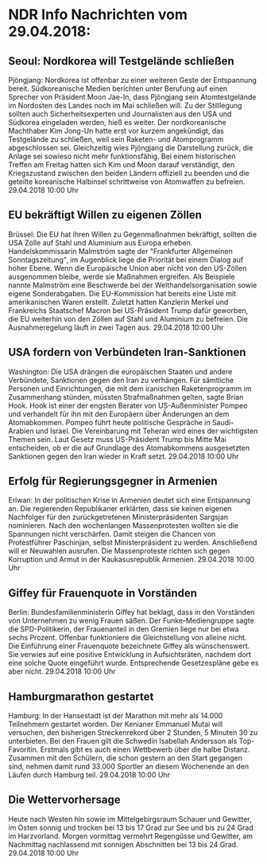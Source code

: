 # NDR Info Nachrichten vom 29.04.2018:


## Seoul: Nordkorea will Testgelände schließen
Pjöngjang: Nordkorea ist offenbar zu einer weiteren Geste der Entspannung bereit. Südkoreanische Medien berichten unter Berufung auf einen Sprecher von Präsident Moon Jae-In, dass Pjöngjang sein Atomtestgelände im Nordosten des Landes noch im Mai schließen will. Zu der Stilllegung sollten auch Sicherheitsexperten und Journalisten aus den USA und Südkorea eingeladen werden, hieß es weiter. Der nordkoreanische Machthaber Kim Jong-Un hatte erst vor kurzem angekündigt, das Testgelände zu schließen, weil sein Raketen- und Atomprogramm abgeschlossen sei. Gleichzeitig wies Pjöngjang die Darstellung zurück, die Anlage sei sowieso nicht mehr funktionsfähig. Bei einem historischen Treffen am Freitag hatten sich Kim und Moon darauf verständigt, den Kriegszustand zwischen den beiden Ländern offiziell  zu beenden und die geteilte koreanische Halbinsel schrittweise von Atomwaffen zu befreien. 29.04.2018 10:00 Uhr 

## EU bekräftigt Willen zu eigenen Zöllen
Brüssel: Die EU hat ihren Willen zu Gegenmaßnahmen bekräftigt, sollten die USA Zölle auf Stahl und Aluminium aus Europa erheben. Handelskommissarin Malmström sagte der "Frankfurter Allgemeinen Sonntagszeitung", im Augenblick liege die Priorität bei einem Dialog auf hoher Ebene. Wenn die Europäische Union aber nicht von den US-Zöllen ausgenommen bleibe, werde sie Maßnahmen ergreifen. Als Beispiele nannte Malmström eine Beschwerde bei der Welthandelsorganisation sowie eigene Sonderabgaben. Die EU-Kommission hat bereits eine Liste mit amerikanischen Waren erstellt. Zuletzt hatten Kanzlerin Merkel und Frankreichs Staatschef Macron bei US-Präsident Trump dafür geworben, die EU weiterhin von den Zöllen auf Stahl und Aluminium zu befreien. Die Ausnahmeregelung läuft in zwei Tagen aus. 29.04.2018 10:00 Uhr 

## USA fordern von Verbündeten Iran-Sanktionen
Washington: Die USA drängen die europäischen Staaten und andere Verbündete, Sanktionen gegen den Iran zu verhängen. Für sämtliche Personen und Einrichtungen, die mit dem iranischen Raketenprogramm im Zusammenhang stünden, müssten Strafmaßnahmen gelten, sagte Brian Hook. Hook ist einer der engsten Berater von US-Außenminister Pompeo und verhandelt für ihn mit den Europäern über Änderungen an dem Atomabkommen. Pompeo führt heute politische Gespräche in Saudi-Arabien und Israel. Die Vereinbarung mit Teheran wird eines der wichtigsten Themen sein. Laut Gesetz muss US-Präsident Trump bis Mitte Mai entscheiden, ob er die auf Grundlage des Atomabkommens ausgesetzten Sanktionen gegen den Iran wieder in Kraft setzt. 29.04.2018 10:00 Uhr 

## Erfolg für Regierungsgegner in Armenien
Eriwan: In der politischen Krise in Armenien deutet sich eine Entspannung an. Die regierenden Republikaner erklärten, dass sie keinen eigenen Nachfolger für den zurückgetretenen Ministerpräsidenten Sargsjan nominieren. Nach den wochenlangen Massenprotesten wollten sie die Spannungen nicht verschärfen. Damit steigen die Chancen von Protestführer Paschinjan, selbst Ministerpräsident zu werden. Anschließend will er Neuwahlen ausrufen. Die Massenproteste richten sich gegen Korruption und Armut in der Kaukasusrepublik Armenien. 29.04.2018 10:00 Uhr 

## Giffey für Frauenquote in Vorständen
Berlin:	Bundesfamilienministerin Giffey hat beklagt, dass in den Vorständen von Unternehmen zu wenig Frauen säßen. Der Funke-Mediengruppe sagte die SPD-Politikerin, der Frauenanteil in den Gremien liege nur bei etwa sechs Prozent. Offenbar funktioniere die Gleichstellung von alleine nicht. Die Einführung einer Frauenquote bezeichnete Giffey als wünschenswert. Sie verwies auf eine positive Entwicklung in Aufsichtsräten, nachdem dort eine solche Quote eingeführt wurde. Entsprechende Gesetzespläne gebe es aber nicht. 29.04.2018 10:00 Uhr 

## Hamburgmarathon gestartet
Hamburg: In der Hansestadt ist der Marathon mit mehr als 14.000 Teilnehmern gestartet worden. Der Kenianer Emmanuel Mutai will versuchen, den bisherigen Streckenrekord über 2 Stunden, 5 Minuten 30 zu unterbieten. Bei den Frauen gilt die Schwedin Isabellah Andersson als Top-Favoritin. Erstmals gibt es auch einen Wettbewerb über die halbe Distanz. Zusammen mit den Schülern, die schon gestern an den Start gegangen sind, nehmen damit rund 33.000 Sportler an diesem Wochenende an den Läufen durch Hamburg teil. 29.04.2018 10:00 Uhr 

## Die Wettervorhersage
Heute nach Westen hin sowie im Mittelgebirgsraum Schauer und Gewitter, im Osten sonnig und trocken bei 13 bis 17 Grad zur See und bis zu 24 Grad im Harzvorland. Morgen vormittag vermehrt Regengüsse und Gewitter, am Nachmittag nachlassend mit sonnigen Abschnitten bei 13 bis 24 Grad. 29.04.2018 10:00 Uhr 
